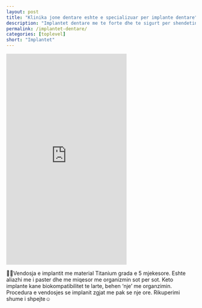 ```yaml
---
layout: post
title: "Klinika jone dentare eshte e specializuar per implante dentare"
description: "Implantet dentare me te forte dhe te sigurt per shendetin tuaj oral"
permalink: /implantet-dentare/
categories: [toplevel]
short: "Implantet"
---
```

<iframe width="320" height="560" src="https://www.youtube.com/embed/ajmYrd8RVCk" title="Implantet dentare" frameborder="0" allow="accelerometer; autoplay; clipboard-write; encrypted-media; gyroscope; picture-in-picture" allowfullscreen></iframe>
<p>
👩‍🔬Vendosja e implantit me material Titanium grada e 5 mjekesore. Eshte aliazhi me i paster dhe me miqesor me organizmin sot per sot. Keto implante kane biokompatibilitet te larte, behen ‘nje’ me organzimin. Procedura e vendosjes se implanit zgjat me pak se nje ore. Rikuperimi shume i shpejte☺️
</p>